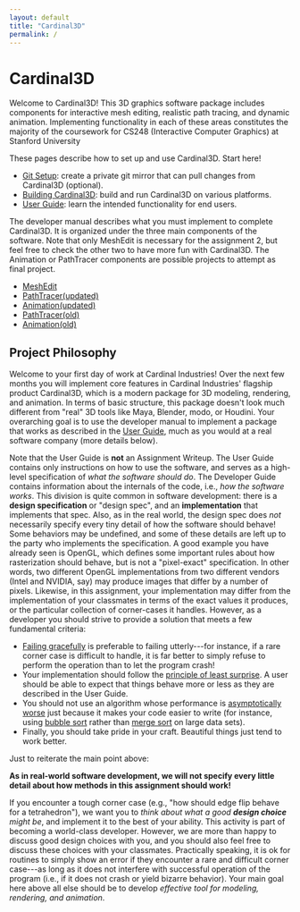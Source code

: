 ```yaml
---
layout: default
title: "Cardinal3D"
permalink: /
---
```


# Cardinal3D

Welcome to Cardinal3D! This 3D graphics software package includes components for interactive mesh
editing, realistic path tracing, and dynamic animation. Implementing functionality in each of these areas
constitutes the majority of the coursework for CS248 (Interactive Computer Graphics) at Stanford University

These pages describe how to set up and use Cardinal3D. Start here!
- [Git Setup](git): create a private git mirror that can pull changes from Cardinal3D (optional). 
- [Building Cardinal3D](build): build and run Cardinal3D on various platforms.
- [User Guide](guide): learn the intended functionality for end users.

The developer manual describes what you must implement to complete Cardinal3D. It is organized under the three main components of the software. Note that only MeshEdit is necessary for the assignment 2, but feel free to check the other two to have more fun with Cardinal3D. The Animation or PathTracer components are possible projects to attempt as final project.
- [MeshEdit](meshedit)
- [PathTracer(updated)](pathtracer)
- [Animation(updated)](animation)
- [PathTracer(old)](pathtracer_old)
- [Animation(old)](animation_old)

## Project Philosophy

Welcome to your first day of work at Cardinal Industries! Over the next few months
you will implement core features in Cardinal Industries' flagship product
Cardinal3D, which is a modern package for 3D modeling, rendering, and animation.
In terms of basic structure, this package doesn't look much different from
"real" 3D tools like Maya, Blender, modo, or Houdini. Your overarching goal is
to use the developer manual to implement a package that
works as described in the [User Guide](guide), much as you would at a real
software company (more details below).

Note that the User Guide is **not** an Assignment Writeup. The User Guide
contains only instructions on how to use the software, and serves as a
high-level specification of _what the software should do_. The Developer Guide
contains information about the internals of the code, i.e., _how the software
works_. This division is quite common in software development: there is a
**design specification** or "design spec", and an **implementation** that
implements that spec. Also, as in the real world, the design spec does _not_
necessarily specify every tiny detail of how the software should behave! Some
behaviors may be undefined, and some of these details are left up to the party
who implements the specification. A good example you have already seen is
OpenGL, which defines some important rules about how rasterization should
behave, but is not a "pixel-exact" specification. In other words, two different
OpenGL implementations from two different vendors (Intel and NVIDIA, say) may
produce images that differ by a number of pixels. Likewise, in this assignment,
your implementation may differ from the implementation of your classmates in
terms of the exact values it produces, or the particular collection of
corner-cases it handles. However, as a developer you should strive to provide a
solution that meets a few fundamental criteria:

*   [Failing gracefully](https://en.wikipedia.org/wiki/Fault_tolerance) is
preferable to failing utterly---for instance, if a rare corner case is difficult
to handle, it is far better to simply refuse to perform the operation than to
let the program crash! 
*   Your implementation should follow the [principle of least
surprise](https://en.wikipedia.org/wiki/Principle_of_least_astonishment). A user
should be able to expect that things behave more or less as they are described
in the User Guide. 
*   You should not use an algorithm whose performance is [asymptotically
worse](https://en.wikipedia.org/wiki/Asymptotic_computational_complexity) just
because it makes your code easier to write (for instance, using [bubble
sort](https://en.wikipedia.org/wiki/Bubble_sort) rather than [merge
sort](https://en.wikipedia.org/wiki/Merge_sort) on large data sets). 
*   Finally, you should take pride in your craft. Beautiful things just tend to work better.

Just to reiterate the main point above:

**As in real-world software development, we will not specify every little detail
about how methods in this assignment should work!**

If you encounter a tough corner case (e.g., "how should edge flip behave for a
tetrahedron"), we want you to _think about what a good **design choice** might
be_, and implement it to the best of your ability. This activity is part of
becoming a world-class developer. However, we are more than happy to discuss
good design choices with you, and you should also feel free to discuss these
choices with your classmates. Practically speaking, it is ok for routines to
simply show an error if they encounter a rare and difficult corner case---as long as it
does not interfere with successful operation of the program (i.e., if it does
not crash or yield bizarre behavior). Your main goal here above all else should be 
to develop _effective tool for modeling, rendering, and animation_.
